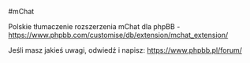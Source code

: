 #mChat

Polskie tłumaczenie rozszerzenia mChat dla phpBB - https://www.phpbb.com/customise/db/extension/mchat_extension/

Jeśli masz jakieś uwagi, odwiedź i napisz: https://www.phpbb.pl/forum/
